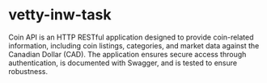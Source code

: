 # vetty-inw-task
Coin API is an HTTP RESTful application designed to provide coin-related information, including coin listings, categories, and market data against the Canadian Dollar (CAD). The application ensures secure access through authentication, is documented with Swagger, and is tested to ensure robustness.
